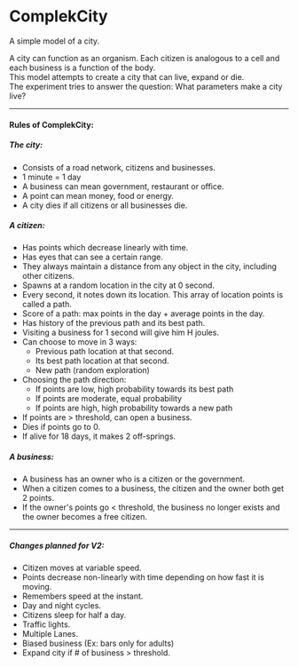 # ComplekCity

A simple model of a city.

A city can function as an organism.
Each citizen is analogous to a cell and each business is a function of the body.\
This model attempts to create a city that can live, expand or die.\
The experiment tries to answer the question: What parameters make a city live?

----

#### Rules of ComplekCity:

##### The city:
  - Consists of a road network, citizens and businesses.
  - 1 minute = 1 day
  - A business can mean government, restaurant or office.
  - A point can mean money, food or energy.
  - A city dies if all citizens or all businesses die.

##### A citizen:
  - Has points which decrease linearly with time.
  - Has eyes that can see a certain range.
  - They always maintain a distance from any object in the city, including other citizens.
  - Spawns at a random location in the city at 0 second.
  - Every second, it notes down its location. This array of location points is called a path.
  - Score of a path: max points in the day + average points in the day.
  - Has history of the previous path and its best path.
  - Visiting a business for 1 second will give him H joules.
  - Can choose to move in 3 ways:
      - Previous path location at that second.
      - Its best path location at that second.
      - New path (random exploration)
  - Choosing the path direction:
      - If points are low, high probability towards its best path
      - If points are moderate, equal probability
      - If points are high, high probability towards a new path
  - If points are > threshold, can open a business.
  - Dies if points go to 0.
  - If alive for 18 days, it makes 2 off-springs.

##### A business:
  - A business has an owner who is a citizen or the government.
  - When a citizen comes to a business, the citizen and the owner both get 2 points.
  - If the owner's points go < threshold, the business no longer exists and the owner becomes a free citizen.

----

##### Changes planned for V2:
  - Citizen moves at variable speed.
  - Points decrease non-linearly with time depending on how fast it is moving.
  - Remembers speed at the instant.
  - Day and night cycles.
  - Citizens sleep for half a day.
  - Traffic lights.
  - Multiple Lanes.
  - Biased business (Ex: bars only for adults)
  - Expand city if # of business > threshold.
